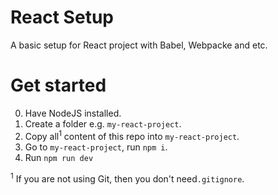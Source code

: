 # React Setup

A basic setup for React project with Babel, Webpacke and etc.

# Get started

0. Have NodeJS installed.
1. Create a folder e.g. `my-react-project`.
2. Copy all<sup>1</sup> content of this repo into `my-react-project`. 
3. Go to `my-react-project`, run `npm i`.
4. Run `npm run dev`

<sup>1</sup> If you are not using Git, then you don't need`.gitignore`.
